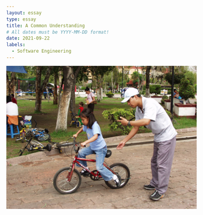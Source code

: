 ```yaml
---
layout: essay
type: essay
title: A Common Understanding
# All dates must be YYYY-MM-DD format!
date: 2021-09-22
labels:
  - Software Engineering
---
```


<img class="ui medium right floated rounded image" src="../images/people-2-1562290.jpg">



